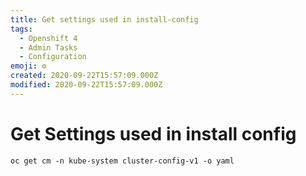 ```yaml
---
title: Get settings used in install-config
tags:
  - Openshift 4
  - Admin Tasks
  - Configuration
emoji: ⚙️
created: 2020-09-22T15:57:09.000Z
modified: 2020-09-22T15:57:09.000Z
---
```


# Get Settings used in install config

```
oc get cm -n kube-system cluster-config-v1 -o yaml
```
